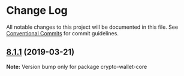 # Change Log

All notable changes to this project will be documented in this file.
See [Conventional Commits](https://conventionalcommits.org) for commit guidelines.

## [8.1.1](https://github.com/matiu/astracore/compare/v8.1.0...v8.1.1) (2019-03-21)

**Note:** Version bump only for package crypto-wallet-core
